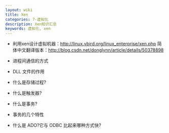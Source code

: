 ```yaml
---
layout: wiki
title: Xen
categories: 7-虚拟化
description: Xen知识汇总
keywords: 虚拟化, xen
---
```


* 利用xen设计虚拟机器：<http://linux.vbird.org/linux_enterprise/xen.php>
	 简体中文翻译版本：<http://blog.csdn.net/donglynn/article/details/50378898>


* 进程间通信的方式



* DLL 文件的作用



* 什么是存储过程?



* 什么是触发器?



* 什么是事务?



* 事务的几个特性



* 什么是 ADO?它与 ODBC 比起来哪种方式快?


